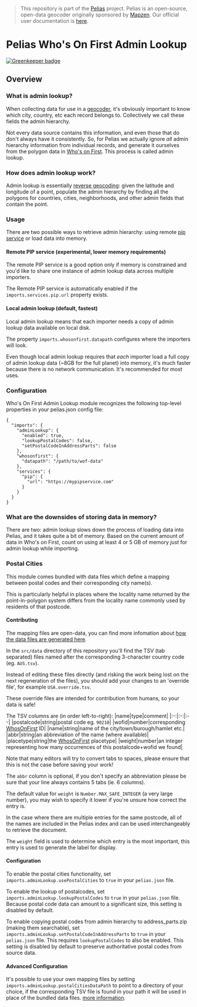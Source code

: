 >This repository is part of the [Pelias](https://github.com/pelias/pelias)
>project. Pelias is an open-source, open-data geocoder originally sponsored by
>[Mapzen](https://www.mapzen.com/). Our official user documentation is
>[here](https://github.com/pelias/documentation).

# Pelias Who's On First Admin Lookup

[![Greenkeeper badge](https://badges.greenkeeper.io/pelias/wof-admin-lookup.svg)](https://greenkeeper.io/)

## Overview

### What is admin lookup?

When collecting data for use in a [geocoder](https://en.wikipedia.org/wiki/Geocoding),
it's obviously important to know which city, country, etc each record belongs
to. Collectively we call these fields the admin hierarchy.

Not every data source contains this information, and even those that do don't
always have it consistently. So, for Pelias we actually ignore _all_ admin
hierarchy information from individual records, and generate it ourselves from
the polygon data in [Who's on First](http://whosonfirst.mapzen.com/). This
process is called admin lookup.

### How does admin lookup work?

Admin lookup is essentially [reverse geocoding](https://en.wikipedia.org/wiki/Reverse_geocoding):
given the latitude and longitude of a point, populate the admin hierarchy by
finding all the polygons for countries, cities, neighborhoods, and other admin
fields that contain the point.

### Usage

There are two possible ways to retrieve admin hierarchy: using remote
[pip service](https://github.com/pelias/pip-service) or load data into memory.

#### Remote PIP service (experimental, lower memory requirements)

The remote PIP service is a good option only if memory is constrained and you'd
like to share one instance of admin lookup data across multiple importers.

The Remote PIP service is automatically enabled if the `imports.services.pip.url` property exists.

#### Local admin lookup (default, fastest)

Local admin lookup means that each importer needs a copy of admin lookup data available on local
disk.

The property `imports.whosonfirst.datapath` configures where the importers will look.

Even though local admin lookup requires that _each_ importer load a full copy of admin lookup data
(~8GB for the full planet) into memory, it's much faster because there is no network communication.
It's recommended for most uses.

### Configuration

Who's On First Admin Lookup module recognizes the following top-level properties in your pelias.json config file:

```
{
  "imports": {
    "adminLookup": {
      "enabled": true,
      "lookupPostalCodes": false,
      "setPostalCodeInAddressParts": false
    },
    "whosonfirst": {
      "datapath": "/path/to/wof-data"
    },
    "services": {
      "pip": {
        "url": "https://mypipservice.com"
      }
    }
  }
}
```

### What are the downsides of storing data in memory?

There are two: admin lookup slows down the process of loading data into Pelias,
and it takes quite a bit of memory. Based on the current amount of data in Who's
on First, count on using at least 4 or 5 GB of memory _just_ for admin lookup
while importing.

### Postal Cities

This module comes bundled with data files which define a mapping between postal codes and their corresponding city name(s).

This is particularly helpful in places where the locality name returned by the point-in-polygon system differs from the locality name commonly used by residents of that postcode.

#### Contributing

The mapping files are open-data, you can find more infomation about [how the data files are generated here](https://github.com/pelias/lastline).

In the `src/data` directory of this repository you'll find the TSV (tab separated) files named after the corresponding 3-character country code (eg. `AUS.tsv`).

Instead of editing these files directly (and risking the work being lost on the next regeneration of the files), you should add your changes to an 'override file', for example `USA.override.tsv`.

These override files are intended for contribution from humans, so your data is safe!

The TSV columns are (in order left-to-right):
|name|type|comment|
|:-:|:-:|:--|
|postalcode|string|postal code eg. `90210`|
|wofid|number|corresponding [WhosOnFirst](https://whosonfirst.org) ID|
|name|string|name of the city/town/burough/hamlet etc.|
|abbr|string|an abbreviation of the name (where available)|
|placetype|string|the [WhosOnFirst](https://github.com/whosonfirst/whosonfirst-placetypes) placetype|
|weight|number|an integer representing how many occurrences of this postalcode+wofid we found|

Note that many editors will try to convert tabs to spaces, please ensure that this is not the case before saving your work!

The `abbr` column is optional, if you don't specify an abbreviation please be sure that your line always contains 5 tabs (ie. 6 columns).

The default value for `weight` is `Number.MAX_SAFE_INTEGER` (a very large number), you may wish to specify it lower if you're unsure how correct the entry is.

In the case where there are multiple entries for the same postcode, all of the names are included in the Pelias index and can be used interchangeably to retrieve the document.

The `weight` field is used to determine which entry is the most important, this entry is used to generate the label for display.

#### Configuration

To enable the postal cities functionality, set `imports.adminLookup.usePostalCities` to `true` in your `pelias.json` file.

To enable the lookup of postalcodes, set `imports.adminLookup.lookupPostalCodes` to `true` in your `pelias.json` file. Because postal code data can amount to a significant size, this setting is disabled by default.

To enable copying postal codes from admin hierarchy to address_parts.zip (making them searchable), set `imports.adminLookup.setPostalCodeInAddressParts` to `true` in your `pelias.json` file. This requires `lookupPostalCodes` to also be enabled. This setting is disabled by default to preserve authoritative postal codes from source data.

#### Advanced Configuration

It's possible to use your own mapping files by setting `imports.adminLookup.postalCitiesDataPath` to point to a directory of your choice, if the corresponding TSV file is found in your path it will be used in place of the bundled data files. [more information](https://github.com/pelias/wof-admin-lookup/pull/296).
